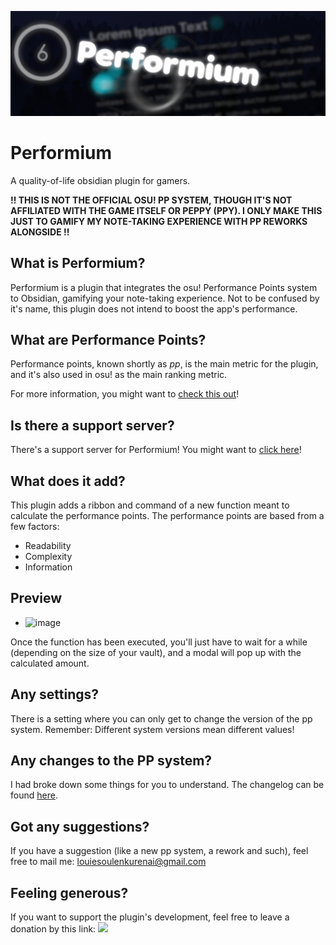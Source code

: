 ![](https://raw.githubusercontent.com/LouieNotHere/performium/refs/heads/main/img/Untitled368_20250406105215.jpg)
# Performium
A quality-of-life obsidian plugin for gamers.

**!! THIS IS NOT THE OFFICIAL OSU! PP SYSTEM, THOUGH IT'S NOT AFFILIATED WITH THE GAME ITSELF OR PEPPY (PPY). I ONLY MAKE THIS JUST TO GAMIFY MY NOTE-TAKING EXPERIENCE WITH PP REWORKS ALONGSIDE !!**

## What is Performium?
Performium is a plugin that integrates the osu! Performance Points system to Obsidian, gamifying your note-taking experience. Not to be confused by it's name, this plugin does not intend to boost the app's performance.

## What are Performance Points?
Performance points, known shortly as *pp*, is the main metric for the plugin, and it's also used in osu! as the main ranking metric.

For more information, you might want to [check this out](https://osu.ppy.sh/wiki/en/Performance_points)!

## Is there a support server?
There's a support server for Performium! You might want to [click here](https://discord.gg/PSsVNWASKz)!

## What does it add?
This plugin adds a ribbon and command of a new function meant to calculate the performance points. The performance points are based from a few factors:
- Readability
- Complexity
- Information

## Preview
- ![image](https://github.com/user-attachments/assets/149e6167-c5e0-4c99-b050-4540dbeee7e0)


Once the function has been executed, you'll just have to wait for a while (depending on the size of your vault), and a modal will pop up with the calculated amount.

## Any settings?
There is a setting where you can only get to change the version of the pp system. Remember: Different system versions mean different values!

## Any changes to the PP system?
I had broke down some things for you to understand. The changelog can be found [here](https://ruikurenaii.github.io/performium-pp-changelog).

## Got any suggestions?
If you have a suggestion (like a new pp system, a rework and such), feel free to mail me: louiesoulenkurenai@gmail.com

## Feeling generous?
If you want to support the plugin's development, feel free to leave a donation by this link:
[![](https://storage.ko-fi.com/cdn/kofi6.png?v=6)](https://ko-fi.com/ruikurenaii)
